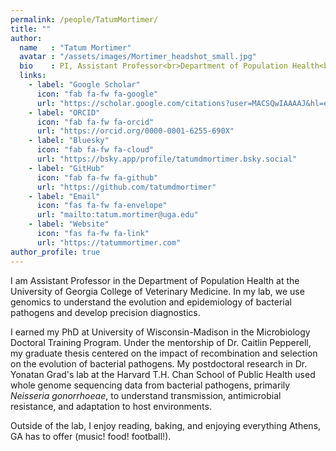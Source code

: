 ```yaml
---
permalink: /people/TatumMortimer/
title: ""
author:
  name   : "Tatum Mortimer"
  avatar : "/assets/images/Mortimer_headshot_small.jpg"
  bio    : PI, Assistant Professor<br>Department of Population Health<br>College of Veterinary Medicine<br>University of Georgia
  links:
    - label: "Google Scholar"
      icon: "fab fa-fw fa-google"
      url: "https://scholar.google.com/citations?user=MACSQwIAAAAJ&hl=en"
    - label: "ORCID"
      icon: "fab fa-fw fa-orcid"
      url: "https://orcid.org/0000-0001-6255-690X"
    - label: "Bluesky"
      icon: "fab fa-fw fa-cloud"
      url: "https://bsky.app/profile/tatumdmortimer.bsky.social"
    - label: "GitHub"
      icon: "fab fa-fw fa-github"
      url: "https://github.com/tatumdmortimer"
    - label: "Email"
      icon: "fas fa-fw fa-envelope"
      url: "mailto:tatum.mortimer@uga.edu"
    - label: "Website"
      icon: "fas fa-fw fa-link"
      url: "https://tatummortimer.com"
author_profile: true
---
```


I am Assistant Professor in the Department of Population Health at the University of Georgia College of Veterinary Medicine. In my lab, we use genomics to understand the evolution and epidemiology of bacterial pathogens and develop precision diagnostics.

I earned my PhD at University of Wisconsin-Madison in the Microbiology Doctoral Training Program. Under the mentorship of Dr. Caitlin Pepperell, my graduate thesis centered on the impact of recombination and selection on the evolution of bacterial pathogens. My postdoctoral research in Dr. Yonatan Grad's lab at the Harvard T.H. Chan School of Public Health used whole genome sequencing data from bacterial pathogens, primarily *Neisseria gonorrhoeae*, to understand transmission, antimicrobial resistance, and adaptation to host environments.

Outside of the lab, I enjoy reading, baking, and enjoying everything Athens, GA has to offer (music! food! football!).
